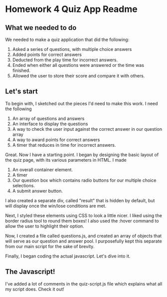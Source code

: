 # Homework 4 Quiz App Readme

## What we needed to do

We needed to make a quiz application that did the following:

1. Asked a series of questions, with multiple choice answers
2. Added points for correct answers
3. Deducted from the play time for incorrect answers.
4. Ended when either all questions were answered or the time was finished.
5. Allowed the user to store their score and compare it with others.

## Let's start

To begin with, I sketched out the pieces I'd need to make this work.
I need the following

1. An array of questions and answers
2. An interface to display the questions
3. A way to check the user input against the correct answer in our question array
4. A way to award points for correct answers
5. A timer that reduces in time for incorrect answers.

Great. Now I have a starting point. I began by designing the basic layout of the quiz page, with its various parameters in HTML.
I made

1. An overall container element.
2. A timer
3. Our question box which contains radio buttons for our multiple choice selections.
4. A submit answer button.

I also created a separate div, called "result" that is hidden by default, but will display once the win/lose conditions are met.

Next, I styled these elements using CSS to look a little nicer. I liked using the border radius tool to round them boxes! I also used the :hover command to allow the user to highlight their option.

Now, I created a file called questions.js, and created an array of objects that will serve as our question and answer pool. I purposefully kept this separate from our main script for the sake of brevity.

Finally, I began coding the actual javascript. Let's dive into it.

## The Javascript!

I've added a lot of comments in the quiz-script.js file which explains what all my script does. Check it out!